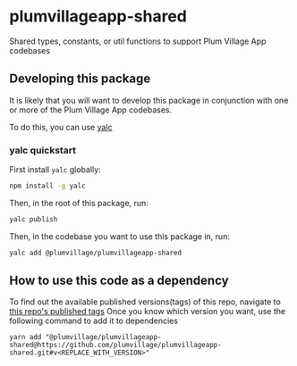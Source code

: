 # plumvillageapp-shared
Shared types, constants, or util functions to support Plum Village App codebases

## Developing this package

It is likely that you will want to develop this package in conjunction with one
or more of the Plum Village App codebases.

To do this, you can use [yalc](https://github.com/wclr/yalc)

### yalc quickstart

First install `yalc` globally:
```bash
npm install -g yalc
```

Then, in the root of this package, run:
```bash
yalc publish
```

Then, in the codebase you want to use this package in, run:
```bash
yalc add @plumvillage/plumvillageapp-shared
```

## How to use this code as a dependency
To find out the available published versions(tags) of this repo, navigate to [this repo's published tags](https://github.com/plumvillage/plumvillageapp-shared/tags)
Once you know which version you want, use the following command to add it to dependencies 
```
yarn add "@plumvillage/plumvillageapp-shared@https://github.com/plumvillage/plumvillageapp-shared.git#v<REPLACE_WITH_VERSION>"
```
